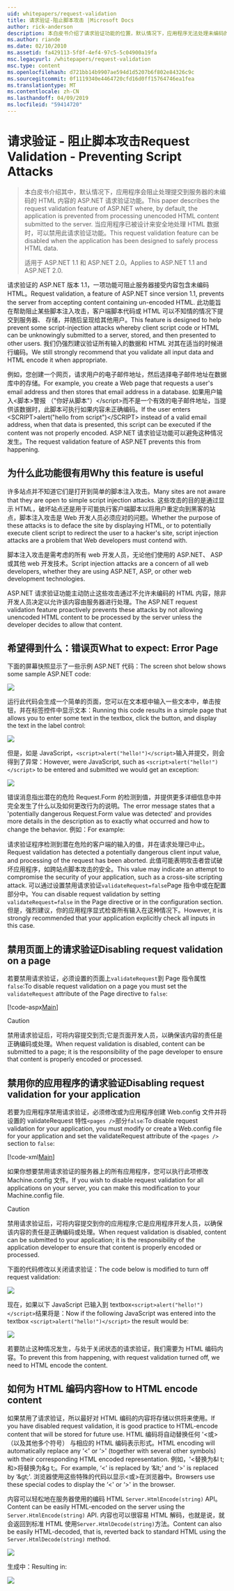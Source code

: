 ```yaml
---
uid: whitepapers/request-validation
title: 请求验证-阻止脚本攻击 |Microsoft Docs
author: rick-anderson
description: 本白皮书介绍了请求验证功能的位置，默认情况下，应用程序无法处理未编码的 HTML 内容 submitt ASP.NET...
ms.author: riande
ms.date: 02/10/2010
ms.assetid: fa429113-5f8f-4ef4-97c5-5c04900a19fa
msc.legacyurl: /whitepapers/request-validation
msc.type: content
ms.openlocfilehash: d721bb14b9907ae594d1d5207b6f802e84326c9c
ms.sourcegitcommit: 0f1119340e4464720cfd16d0ff15764746ea1fea
ms.translationtype: MT
ms.contentlocale: zh-CN
ms.lasthandoff: 04/09/2019
ms.locfileid: "59414720"
---
```

# <a name="request-validation---preventing-script-attacks"></a><span data-ttu-id="e6b85-103">请求验证 - 阻止脚本攻击</span><span class="sxs-lookup"><span data-stu-id="e6b85-103">Request Validation - Preventing Script Attacks</span></span>

> <span data-ttu-id="e6b85-104">本白皮书介绍其中，默认情况下，应用程序会阻止处理提交到服务器的未编码的 HTML 内容的 ASP.NET 请求验证功能。</span><span class="sxs-lookup"><span data-stu-id="e6b85-104">This paper describes the request validation feature of ASP.NET where, by default, the application is prevented from processing unencoded HTML content submitted to the server.</span></span> <span data-ttu-id="e6b85-105">当应用程序已被设计来安全地处理 HTML 数据时，可以禁用此请求验证功能。</span><span class="sxs-lookup"><span data-stu-id="e6b85-105">This request validation feature can be disabled when the application has been designed to safely process HTML data.</span></span>
> 
> <span data-ttu-id="e6b85-106">适用于 ASP.NET 1.1 和 ASP.NET 2.0。</span><span class="sxs-lookup"><span data-stu-id="e6b85-106">Applies to ASP.NET 1.1 and ASP.NET 2.0.</span></span>


<span data-ttu-id="e6b85-107">请求验证的 ASP.NET 版本 1.1，一项功能可阻止服务器接受内容包含未编码 HTML。</span><span class="sxs-lookup"><span data-stu-id="e6b85-107">Request validation, a feature of ASP.NET since version 1.1, prevents the server from accepting content containing un-encoded HTML.</span></span> <span data-ttu-id="e6b85-108">此功能旨在帮助阻止某些脚本注入攻击，客户端脚本代码或 HTML 可以不知情的情况下提交到服务器、 存储，并随后呈现给其他用户。</span><span class="sxs-lookup"><span data-stu-id="e6b85-108">This feature is designed to help prevent some script-injection attacks whereby client script code or HTML can be unknowingly submitted to a server, stored, and then presented to other users.</span></span> <span data-ttu-id="e6b85-109">我们仍强烈建议验证所有输入的数据和 HTML 对其在适当的时候进行编码。</span><span class="sxs-lookup"><span data-stu-id="e6b85-109">We still strongly recommend that you validate all input data and HTML encode it when appropriate.</span></span>

<span data-ttu-id="e6b85-110">例如，您创建一个网页，请求用户的电子邮件地址，然后选择电子邮件地址在数据库中的存储。</span><span class="sxs-lookup"><span data-stu-id="e6b85-110">For example, you create a Web page that requests a user's email address and then stores that email address in a database.</span></span> <span data-ttu-id="e6b85-111">如果用户输入&lt;脚本&gt;警报 （"你好从脚本"）&lt;/script&gt;而不是一个有效的电子邮件地址，当提供该数据时，此脚本可执行如果内容未正确编码。</span><span class="sxs-lookup"><span data-stu-id="e6b85-111">If the user enters &lt;SCRIPT&gt;alert("hello from script")&lt;/SCRIPT&gt; instead of a valid email address, when that data is presented, this script can be executed if the content was not properly encoded.</span></span> <span data-ttu-id="e6b85-112">ASP.NET 请求验证功能可以避免这种情况发生。</span><span class="sxs-lookup"><span data-stu-id="e6b85-112">The request validation feature of ASP.NET prevents this from happening.</span></span>

## <a name="why-this-feature-is-useful"></a><span data-ttu-id="e6b85-113">为什么此功能很有用</span><span class="sxs-lookup"><span data-stu-id="e6b85-113">Why this feature is useful</span></span>

<span data-ttu-id="e6b85-114">许多站点并不知道它们是打开到简单的脚本注入攻击。</span><span class="sxs-lookup"><span data-stu-id="e6b85-114">Many sites are not aware that they are open to simple script injection attacks.</span></span> <span data-ttu-id="e6b85-115">这些攻击的目的是通过显示 HTML，破坏站点还是用于可能执行客户端脚本以将用户重定向到黑客的站点，脚本注入攻击是 Web 开发人员必须应对的问题。</span><span class="sxs-lookup"><span data-stu-id="e6b85-115">Whether the purpose of these attacks is to deface the site by displaying HTML, or to potentially execute client script to redirect the user to a hacker's site, script injection attacks are a problem that Web developers must contend with.</span></span>

<span data-ttu-id="e6b85-116">脚本注入攻击是需考虑的所有 web 开发人员，无论他们使用的 ASP.NET、 ASP 或其他 web 开发技术。</span><span class="sxs-lookup"><span data-stu-id="e6b85-116">Script injection attacks are a concern of all web developers, whether they are using ASP.NET, ASP, or other web development technologies.</span></span>

<span data-ttu-id="e6b85-117">ASP.NET 请求验证功能主动防止这些攻击通过不允许未编码的 HTML 内容，除非开发人员决定以允许该内容由服务器进行处理。</span><span class="sxs-lookup"><span data-stu-id="e6b85-117">The ASP.NET request validation feature proactively prevents these attacks by not allowing unencoded HTML content to be processed by the server unless the developer decides to allow that content.</span></span>

## <a name="what-to-expect-error-page"></a><span data-ttu-id="e6b85-118">希望得到什么：错误页</span><span class="sxs-lookup"><span data-stu-id="e6b85-118">What to expect: Error Page</span></span>

<span data-ttu-id="e6b85-119">下面的屏幕快照显示了一些示例 ASP.NET 代码：</span><span class="sxs-lookup"><span data-stu-id="e6b85-119">The screen shot below shows some sample ASP.NET code:</span></span>

![](request-validation/_static/image1.png)

<span data-ttu-id="e6b85-120">运行此代码会生成一个简单的页面，您可以在文本框中输入一些文本中，单击按钮，并在标签控件中显示文本：</span><span class="sxs-lookup"><span data-stu-id="e6b85-120">Running this code results in a simple page that allows you to enter some text in the textbox, click the button, and display the text in the label control:</span></span>

![](request-validation/_static/image2.png)

<span data-ttu-id="e6b85-121">但是，如是 JavaScript，`<script>alert("hello!")</script>`输入并提交，则会得到了异常：</span><span class="sxs-lookup"><span data-stu-id="e6b85-121">However, were JavaScript, such as `<script>alert("hello!")</script>` to be entered and submitted we would get an exception:</span></span>

![](request-validation/_static/image3.png)

<span data-ttu-id="e6b85-122">错误消息指出潜在的危险 Request.Form 的检测到值，并提供更多详细信息中并完全发生了什么以及如何更改行为的说明。</span><span class="sxs-lookup"><span data-stu-id="e6b85-122">The error message states that a 'potentially dangerous Request.Form value was detected' and provides more details in the description as to exactly what occurred and how to change the behavior.</span></span> <span data-ttu-id="e6b85-123">例如：</span><span class="sxs-lookup"><span data-stu-id="e6b85-123">For example:</span></span>

<span data-ttu-id="e6b85-124">请求验证程序检测到潜在危险的客户端的输入的值，并在请求处理已中止。</span><span class="sxs-lookup"><span data-stu-id="e6b85-124">Request validation has detected a potentially dangerous client input value, and processing of the request has been aborted.</span></span> <span data-ttu-id="e6b85-125">此值可能表明攻击者尝试破坏应用程序，如跨站点脚本攻击的安全。</span><span class="sxs-lookup"><span data-stu-id="e6b85-125">This value may indicate an attempt to compromise the security of your application, such as a cross-site scripting attack.</span></span> <span data-ttu-id="e6b85-126">可以通过设置禁用请求验证`validateRequest=false`Page 指令中或在配置部分中。</span><span class="sxs-lookup"><span data-stu-id="e6b85-126">You can disable request validation by setting `validateRequest=false` in the Page directive or in the configuration section.</span></span> <span data-ttu-id="e6b85-127">但是，强烈建议，你的应用程序显式检查所有输入在这种情况下。</span><span class="sxs-lookup"><span data-stu-id="e6b85-127">However, it is strongly recommended that your application explicitly check all inputs in this case.</span></span>

## <a name="disabling-request-validation-on-a-page"></a><span data-ttu-id="e6b85-128">禁用页面上的请求验证</span><span class="sxs-lookup"><span data-stu-id="e6b85-128">Disabling request validation on a page</span></span>

<span data-ttu-id="e6b85-129">若要禁用请求验证，必须设置的页面上`validateRequest`到 Page 指令属性`false`:</span><span class="sxs-lookup"><span data-stu-id="e6b85-129">To disable request validation on a page you must set the `validateRequest` attribute of the Page directive to `false`:</span></span>

[!code-aspx[Main](request-validation/samples/sample1.aspx)]

> [!CAUTION]
> <span data-ttu-id="e6b85-130">禁用请求验证后，可将内容提交到页;它是页面开发人员，以确保该内容的责任是正确编码或处理。</span><span class="sxs-lookup"><span data-stu-id="e6b85-130">When request validation is disabled, content can be submitted to a page; it is the responsibility of the page developer to ensure that content is properly encoded or processed.</span></span>

## <a name="disabling-request-validation-for-your-application"></a><span data-ttu-id="e6b85-131">禁用你的应用程序的请求验证</span><span class="sxs-lookup"><span data-stu-id="e6b85-131">Disabling request validation for your application</span></span>

<span data-ttu-id="e6b85-132">若要为应用程序禁用请求验证，必须修改或为应用程序创建 Web.config 文件并将设置的 validateRequest 特性`<pages />`部分`false`:</span><span class="sxs-lookup"><span data-stu-id="e6b85-132">To disable request validation for your application, you must modify or create a Web.config file for your application and set the validateRequest attribute of the `<pages />` section to `false`:</span></span>

[!code-xml[Main](request-validation/samples/sample2.xml)]

<span data-ttu-id="e6b85-133">如果你想要禁用请求验证的服务器上的所有应用程序，您可以执行此项修改 Machine.config 文件。</span><span class="sxs-lookup"><span data-stu-id="e6b85-133">If you wish to disable request validation for all applications on your server, you can make this modification to your Machine.config file.</span></span>

> [!CAUTION]
> <span data-ttu-id="e6b85-134">禁用请求验证后，可将内容提交到你的应用程序;它是应用程序开发人员，以确保该内容的责任是正确编码或处理。</span><span class="sxs-lookup"><span data-stu-id="e6b85-134">When request validation is disabled, content can be submitted to your application; it is the responsibility of the application developer to ensure that content is properly encoded or processed.</span></span>

<span data-ttu-id="e6b85-135">下面的代码修改以关闭请求验证：</span><span class="sxs-lookup"><span data-stu-id="e6b85-135">The code below is modified to turn off request validation:</span></span>

![](request-validation/_static/image4.png)

<span data-ttu-id="e6b85-136">现在，如果以下 JavaScript 已输入到 textbox`<script>alert("hello!")</script>`结果将是：</span><span class="sxs-lookup"><span data-stu-id="e6b85-136">Now if the following JavaScript was entered into the textbox `<script>alert("hello!")</script>` the result would be:</span></span>

![](request-validation/_static/image5.png)

<span data-ttu-id="e6b85-137">若要防止这种情况发生，与处于关闭状态的请求验证，我们需要为 HTML 编码内容。</span><span class="sxs-lookup"><span data-stu-id="e6b85-137">To prevent this from happening, with request validation turned off, we need to HTML encode the content.</span></span>

## <a name="how-to-html-encode-content"></a><span data-ttu-id="e6b85-138">如何为 HTML 编码内容</span><span class="sxs-lookup"><span data-stu-id="e6b85-138">How to HTML encode content</span></span>

<span data-ttu-id="e6b85-139">如果禁用了请求验证，所以最好对 HTML 编码的内容将存储以供将来使用。</span><span class="sxs-lookup"><span data-stu-id="e6b85-139">If you have disabled request validation, it is good practice to HTML-encode content that will be stored for future use.</span></span> <span data-ttu-id="e6b85-140">HTML 编码将自动替换任何 '&lt;或&gt;（以及其他多个符号） 与相应的 HTML 编码表示形式。</span><span class="sxs-lookup"><span data-stu-id="e6b85-140">HTML encoding will automatically replace any ‘&lt;' or ‘&gt;' (together with several other symbols) with their corresponding HTML encoded representation.</span></span> <span data-ttu-id="e6b85-141">例如，'&lt;替换为&amp;l t; 和&gt;将替换为&amp;g t;。</span><span class="sxs-lookup"><span data-stu-id="e6b85-141">For example, ‘&lt;' is replaced by ‘&amp;lt;' and ‘&gt;' is replaced by ‘&amp;gt;'.</span></span> <span data-ttu-id="e6b85-142">浏览器使用这些特殊的代码以显示&lt;或&gt;在浏览器中。</span><span class="sxs-lookup"><span data-stu-id="e6b85-142">Browsers use these special codes to display the ‘&lt;' or ‘&gt;' in the browser.</span></span>

<span data-ttu-id="e6b85-143">内容可以轻松地在服务器使用的编码 HTML `Server.HtmlEncode(string)` API。</span><span class="sxs-lookup"><span data-stu-id="e6b85-143">Content can be easily HTML-encoded on the server using the `Server.HtmlEncode(string)` API.</span></span> <span data-ttu-id="e6b85-144">内容也可以很容易 HTML 解码，也就是说，就会返回到标准 HTML 使用`Server.HtmlDecode(string)`方法。</span><span class="sxs-lookup"><span data-stu-id="e6b85-144">Content can also be easily HTML-decoded, that is, reverted back to standard HTML using the `Server.HtmlDecode(string)` method.</span></span>

![](request-validation/_static/image6.png)

<span data-ttu-id="e6b85-145">生成中：</span><span class="sxs-lookup"><span data-stu-id="e6b85-145">Resulting in:</span></span>

![](request-validation/_static/image7.png)
